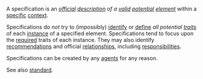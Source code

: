 A specification is an *[official](https://github.com/gcassel/Modular-Organization-Terminology/blob/master/terms/official.md) [description](https://github.com/gcassel/Modular-Organization-Terminology/blob/master/terms/description.md) of a [valid](https://github.com/gcassel/Modular-Organization-Terminology/blob/master/terms/valid.md) [potential](https://github.com/gcassel/Modular-Organization-Terminology/blob/master/terms/potential.md) [element](https://github.com/gcassel/Modular-Organization-Terminology/blob/master/terms/element.md)* within a [specific](https://github.com/gcassel/Modular-Organization-Terminology/blob/master/terms/specific.md) [context](https://github.com/gcassel/Modular-Organization-Terminology/blob/master/terms/context.md).   

Specifications do *not* try to (impossibly) [identify](https://github.com/gcassel/Modular-Organization-Terminology/blob/master/terms/identify.md) or [define](https://github.com/gcassel/Modular-Organization-Terminology/blob/master/terms/define.md) *all potential [traits](https://github.com/gcassel/Modular-Organization-Terminology/blob/master/terms/trait.md)* of each [instance](https://github.com/gcassel/Modular-Organization-Terminology/blob/master/terms/instance.md) of a specified element.  Specifications tend to focus upon the [required](https://github.com/gcassel/Modular-Organization-Terminology/blob/master/terms/require.md) traits of each instance.  They may also identify [recommendations](https://github.com/gcassel/Modular-Organization-Terminology/blob/master/terms/recommendation.md) and official [relationships](https://github.com/gcassel/Modular-Organization-Terminology/blob/master/terms/relationship.md), including [responsibilities](https://github.com/gcassel/Modular-Organization-Terminology/blob/master/terms/responsibility.md). 

Specifications can be created by any [agents](https://github.com/gcassel/Modular-Organization-Terminology/blob/master/terms/agent.md) for any reason.  

See also [standard](https://github.com/gcassel/Modular-Organization-Terminology/blob/master/terms/standard.md).
